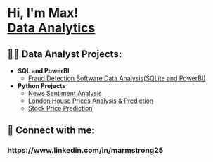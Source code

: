 <h1>Hi, I'm Max! <br/> <a href="https://www.linkedin.com/in/marmstrong25/">Data Analytics</a>

<h2>👨‍💻 Data Analyst Projects:</h2>

- <b>SQL and PowerBI</b>
  - [Fraud Detection Software Data Analysis(SQLite and PowerBI)](https://github.com/maxarm1007/Fraud-Detection-Software-Analysis-)
- <b>Python Projects</b>
  - [News Sentiment Analysis](https://github.com/maxarm1007/News-Sentiment-Analysis-)
  - [London House Prices Analysis & Prediction](https://github.com/maxarm1007/London-House-Prices-Analysis-Prediction)
  - [Stock Price Prediction](https://github.com/maxarm1007/Stock-Price-Prediction)
  


<h2> 🤳 Connect with me:</h2>

<h3>https://www.linkedin.com/in/marmstrong25

<!--
**joshmadakor1/joshmadakor1** is a ✨ _special_ ✨ repository because its `README.md` (this file) appears on your GitHub profile.

Here are some ideas to get you started:

- 🔭 I’m currently working on ...
- 🌱 I’m currently learning ...
- 👯 I’m looking to collaborate on ...
- 🤔 I’m looking for help with ...
- 💬 Ask me about ...
- 📫 How to reach me: ...
- 😄 Pronouns: ...
- ⚡ Fun fact: ...
-->
